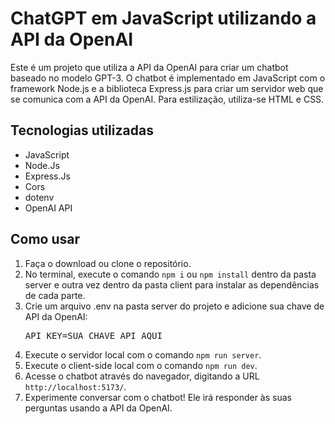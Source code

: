 <body>
  <div>
    <h1>ChatGPT em JavaScript utilizando a API da OpenAI</h1>
    <p>Este é um projeto que utiliza a API da OpenAI para criar um chatbot baseado no modelo GPT-3. O chatbot é
            implementado em JavaScript com o framework Node.js e a biblioteca Express.js para criar um servidor web que
            se comunica com a API da OpenAI. Para estilização, utiliza-se HTML e CSS.</p>
    <h2>Tecnologias utilizadas</h2>
    <ul>
      <li>JavaScript</li>
      <li>Node.Js</li>
      <li>Express.Js</li>
      <li>Cors</li>
      <li>dotenv</li>
      <li>OpenAI API</li>
    </ul>
    <h2>Como usar</h2>
    <ol>
      <li>Faça o download ou clone o repositório.</li>
      <li>No terminal, execute o comando <code>npm i</code> ou <code>npm install</code> dentro da pasta server e outra vez dentro da pasta client para instalar as dependências de cada parte.</li>
      <li>Crie um arquivo .env na pasta server do projeto e adicione sua chave de API da OpenAI:
        <pre>API_KEY=SUA_CHAVE_API_AQUI</pre>
      </li>
      <li>Execute o servidor local com o comando <code>npm run server</code>.</li>
      <li>Execute o client-side local com o comando <code>npm run dev</code>.</li>
      <li>Acesse o chatbot através do navegador, digitando a URL <code>http://localhost:5173/</code>.</li>
      <li>Experimente conversar com o chatbot! Ele irá responder às suas perguntas usando a API da OpenAI.</li>
    </ol>
  </div>
</body>
</html>

